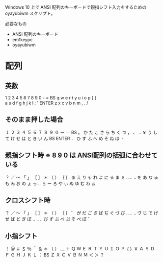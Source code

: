 Windows 10 上で ANSI 配列のキーボードで親指シフト入力をするための oyayubiwm スクリプト。

必要なもの
* ANSI 配列のキーボード
* em1keypc
* oyayubiwm

# 配列
## 英数
 1  2  3  4  5    6  7  8  9  0  -  =  BS
  q  w  e  r  t    y  u  i  o  p  [  ]  \
   a  s  d  f  g    h  j  k  l  ;  ' ENTER
    z  x  c  v  b    n  m  ,  .  /
## そのまま押した場合
 １ ２ ３ ４ ５   ６ ７ ８ ９ ０ ー ＝ BS
  。 か た こ さ   ら ち く つ ， 、 .. ￥
   う し て け せ   は と き い ん BS ENTER
    ． ひ す ふ へ   め そ ね ほ ・
## 親指シフト時  ※ 8 9 0 は ANSI配列の括弧に合わせている
 ？ ／ ～ 「 」   ［ ］ ＊ （ ） ｛ ｝
  ぁ え り ゃ れ   よ に る ま ぇ .. .. ..
   を あ な ゅ も   み お の ょ っ ..
    ぅ ー ろ や ぃ   ぬ ゆ む わ ぉ
## クロスシフト時
 ？ ／ ～ 「 」   ［ ］ ＊ （ ） ｛ ｝ 
  ゜ が だ ご ざ   ぱ ぢ ぐ づ ぴ .. .. ..
   ヴ じ で げ ぜ   ば ど ぎ ぽ .. ..
    .. び ず ぶ べ   ぷ ぞ ぺ ぼ ゛
## 小指シフト
 ！ ＠ ＃ ＄ ％   ＾ ＆ ＊ （ ） ＿ ＋ 
  Ｑ Ｗ Ｅ Ｒ Ｔ   Ｙ Ｕ Ｉ Ｏ Ｐ ｛ ｝ ￥
   Ａ Ｓ Ｄ Ｆ Ｇ   Ｈ Ｊ Ｋ Ｌ ： BS
    Ｚ Ｘ Ｃ Ｖ Ｂ   Ｎ Ｍ ＜ ＞ ？
